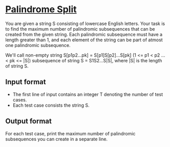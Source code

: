 # [Palindrome Split][link]

You are given a string S consisting of lowercase English letters. Your task is to find the maximum number of palindromic subsequences that can be created from the given string. Each palindromic subsequence must have a length greater than 1, and each element of the string can be part of atmost one palindromic subsequence.

We'll call non-empty string S[p1p2...pk] = S[p1]S[p2]...S[pk] (1 <= p1 < p2 ... < pk <= |S|) subsequence of string S = S1S2...S|S|, where |S| is the length of string S.

## Input format

- The first line of input contains an integer T denoting the number of test cases.
- Each test case consists the string S.

## Output format

For each test case, print the maximum number of palindromic subsequences you can create in a separate line.

[link]: https://www.hackerearth.com/practice/algorithms/string-algorithm/string-searching/practice-problems/algorithm/palindrome-split-efe4c78a/
